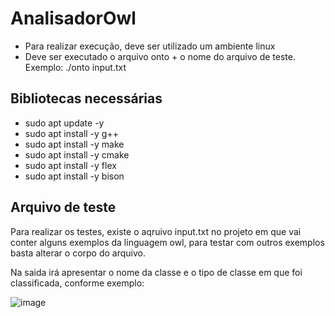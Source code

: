 # AnalisadorOwl
- Para realizar execução, deve ser utilizado um ambiente linux
- Deve ser executado o arquivo onto + o nome do arquivo de teste. Exemplo: ./onto input.txt


## Bibliotecas necessárias

- sudo apt update -y
- sudo apt install -y g++
- sudo apt install -y make
- sudo apt install -y cmake
- sudo apt install -y flex
- sudo apt install -y bison

## Arquivo de teste

Para realizar os testes, existe o aqruivo input.txt no projeto em que vai conter alguns exemplos da linguagem owl, para testar com outros exemplos basta alterar o corpo do arquivo.

 Na saida irá apresentar o nome da classe e o tipo de classe em que foi classificada, conforme exemplo:

![image](https://github.com/erick-henri/AnalisadorOwl/assets/62029390/d71fb8e9-7783-4d65-976a-e5e1d51f0472)

